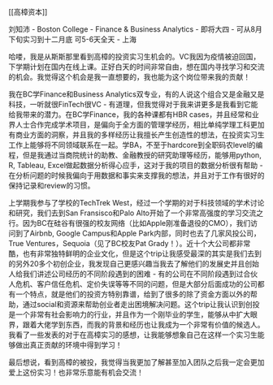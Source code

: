 [[高樟资本]]

刘知沛 - Boston College - Finance & Business Analytics - 即将大四 - 可从8月下旬实习到十二月底 可5-6天全天 - 上海

哈喽，我是从斯斯那里看到高樟的投资实习生机会的。VC我因为疫情被迫回国，下学期计划在国内在线上课。正好白天的时间非常自由，想在国内寻找学习和交流的机会。我觉得这个机会是我一直想要的，我也能为这个岗位带来我的贡献！

我在BC学Finance和Business Analytics双专业，有的人说这个组合又是金融又是科技，一听就很FinTech很VC - 有道理，但我觉得对于我来讲更多是我看到它能给我带来的潜力。在BC学Finance，我的各种课都有HBR cases，并且经常和业界人士合作完成学术项目，是偏向于全方面的管理学经历，相比单纯学理工科更加有商业方面的洞察，并且我的多样经历让我擅长产生创造性的想法，在投资实习生工作上能够将不同领域联系在一起。学BA，不至于hardcore到全职码农level的编程，但是我通过当商院统计的助教、金融教授的研究助理等经历，能够用python, R, Tableau, Excel做起数据分析得心应手，这对于我的项目的数据分析很有帮助 - 在分析问题的时候我偏向于用数据和事实来支撑我的想法，并且对于工作有很好的保持记录和review的习惯。

上学期我参与了学校的TechTrek West，经过一个学期的对于科技领域的学术讨论和研究，我们去到San Fransisco和Palo Alto开始了一个非常高强度的学习交流之行。因为BC在硅谷有很强的校友网络（比如Apple刚准备退役的CMO），我们访问到了Airbnb, Google Campus和Apple Park内部，同时也去了几家风投公司，True Ventures，Sequoia（见了BC校友Pat Grady！）。近十个大公司都非常酷，也有非常独特鲜明的企业文化，但是这个trip让我感受最深的其实是我们去到的另外20多个初创企业，我发现自己更感兴趣当我去了解他们的发展史并且创始人给我们讲述公司经历的不同阶段遇到的困难 - 有的公司在不同阶段遇到过合伙人危机、客户信任危机、定价失误等等不同的问题，但是大部分后面成功的公司都有一个特点，就是他们的投资方特别靠谱，给到了很多的除了资金方面以外的帮助，通过social和资源来帮助创业者走出困境解决问题。这个trip让我认识到创投是一个非常有社会影响力的行业，并且作为一个刚毕业的学生，能够从中扩大眼界，跟着大佬学到东西，而我的背景和经历也让我成为一个非常有价值的候选人。我看了一些发表的对于在高樟实习的感想，让我能够想象自己在这样一个实习生能够做出真正贡献的环境中得到学习！

最后想说，看到高樟的被投，我觉得当我更加了解甚至加入团队之后我一定会更加爱上这份实习！也非常乐意能有机会交流！
